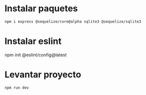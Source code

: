 # Instalar paquetes


```bash
npm i express @sequelize/core@alpha sqlite3 @sequelize/sqlite3
```

# Instalar eslint

npm init @eslint/config@latest

# Levantar proyecto
```bash
npm run dev
```